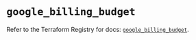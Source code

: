 # `google_billing_budget`

Refer to the Terraform Registry for docs: [`google_billing_budget`](https://registry.terraform.io/providers/hashicorp/google/6.18.0/docs/resources/billing_budget).
